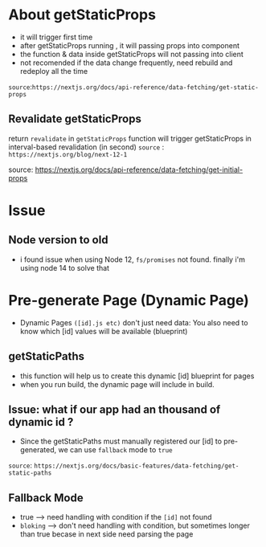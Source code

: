 # About getStaticProps
- it will trigger first time
- after getStaticProps running , it will passing props into component
- the function & data inside getStaticProps will not passing into client
- not recomended if the data change frequently, need rebuild and redeploy all the time

`source`:`https://nextjs.org/docs/api-reference/data-fetching/get-static-props`

## Revalidate getStaticProps
return `revalidate` in `getStaticProps` function will trigger getStaticProps in interval-based revalidation (in second)
`source` : `https://nextjs.org/blog/next-12-1`

source: https://nextjs.org/docs/api-reference/data-fetching/get-initial-props

# Issue
## Node version to old
- i found issue when using Node 12, `fs/promises` not found. finally i'm using node 14 to solve that


# Pre-generate Page (Dynamic Page)
- Dynamic Pages `([id].js etc)` don't just need data:
 You also need to know which [id] values will be available (blueprint)

## getStaticPaths
- this function will help us to create this dynamic [id] blueprint for pages
- when you run build, the dynamic page will include in build.

## Issue: what if our app had an thousand of dynamic id ?
- Since the getStaticPaths must manually registered our [id] to pre-generated, we can use `fallback` mode to `true`

`source`: `https://nextjs.org/docs/basic-features/data-fetching/get-static-paths`

## Fallback Mode
- true --> need handling with condition if the `[id]` not found
- `bloking` --> don't need handling with condition, but sometimes longer than true becase in next side need parsing the page 